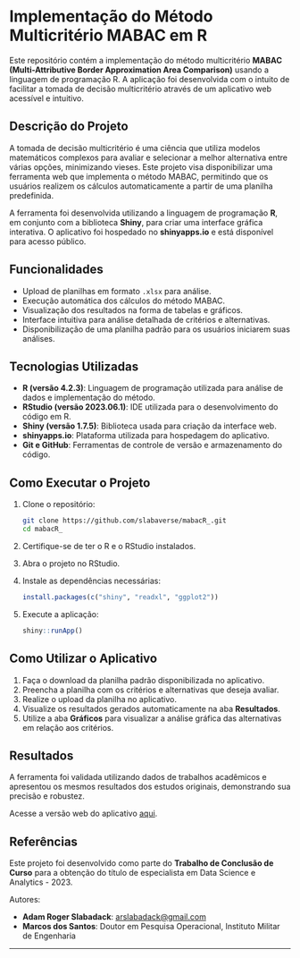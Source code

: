 # Implementação do Método Multicritério MABAC em R

Este repositório contém a implementação do método multicritério **MABAC (Multi-Attributive Border Approximation Area Comparison)** usando a linguagem de programação R. A aplicação foi desenvolvida com o intuito de facilitar a tomada de decisão multicritério através de um aplicativo web acessível e intuitivo.

## Descrição do Projeto

A tomada de decisão multicritério é uma ciência que utiliza modelos matemáticos complexos para avaliar e selecionar a melhor alternativa entre várias opções, minimizando vieses. Este projeto visa disponibilizar uma ferramenta web que implementa o método MABAC, permitindo que os usuários realizem os cálculos automaticamente a partir de uma planilha predefinida.

A ferramenta foi desenvolvida utilizando a linguagem de programação **R**, em conjunto com a biblioteca **Shiny**, para criar uma interface gráfica interativa. O aplicativo foi hospedado no **shinyapps.io** e está disponível para acesso público.

## Funcionalidades

- Upload de planilhas em formato `.xlsx` para análise.
- Execução automática dos cálculos do método MABAC.
- Visualização dos resultados na forma de tabelas e gráficos.
- Interface intuitiva para análise detalhada de critérios e alternativas.
- Disponibilização de uma planilha padrão para os usuários iniciarem suas análises.

## Tecnologias Utilizadas

- **R (versão 4.2.3)**: Linguagem de programação utilizada para análise de dados e implementação do método.
- **RStudio (versão 2023.06.1)**: IDE utilizada para o desenvolvimento do código em R.
- **Shiny (versão 1.7.5)**: Biblioteca usada para criação da interface web.
- **shinyapps.io**: Plataforma utilizada para hospedagem do aplicativo.
- **Git e GitHub**: Ferramentas de controle de versão e armazenamento do código.

## Como Executar o Projeto

1. Clone o repositório:

   ```bash
   git clone https://github.com/slabaverse/mabacR_.git
   cd mabacR_
   ```

2. Certifique-se de ter o R e o RStudio instalados.

3. Abra o projeto no RStudio.

4. Instale as dependências necessárias:

   ```R
   install.packages(c("shiny", "readxl", "ggplot2"))
   ```

5. Execute a aplicação:

   ```R
   shiny::runApp()
   ```

## Como Utilizar o Aplicativo

1. Faça o download da planilha padrão disponibilizada no aplicativo.
2. Preencha a planilha com os critérios e alternativas que deseja avaliar.
3. Realize o upload da planilha no aplicativo.
4. Visualize os resultados gerados automaticamente na aba **Resultados**.
5. Utilize a aba **Gráficos** para visualizar a análise gráfica das alternativas em relação aos critérios.

## Resultados

A ferramenta foi validada utilizando dados de trabalhos acadêmicos e apresentou os mesmos resultados dos estudos originais, demonstrando sua precisão e robustez.

Acesse a versão web do aplicativo [aqui](https://arslabadack.shinyapps.io/mabacR).

## Referências

Este projeto foi desenvolvido como parte do **Trabalho de Conclusão de Curso** para a obtenção do título de especialista em Data Science e Analytics - 2023.

Autores:
- **Adam Roger Slabadack**: [arslabadack@gmail.com](mailto:arslabadack@gmail.com)
- **Marcos dos Santos**: Doutor em Pesquisa Operacional, Instituto Militar de Engenharia

---
